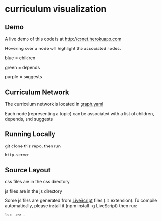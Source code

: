 # curriculum visualization

## Demo

A live demo of this code is at http://csnet.herokuapp.com

Hovering over a node will highlight the associated nodes.

blue = children

green = depends

purple = suggests

## Curriculum Network

The curriculum network is located in [graph.yaml](https://github.com/gkovacs/curriculum-network/blob/master/graph.yaml)

Each node (representing a topic) can be associated with a list of children, depends, and suggests

## Running Locally

git clone this repo, then run

    http-server

## Source Layout

css files are in the css directory

js files are in the js directory

Some js files are generated from [LiveScript](http://livescript.net) files (.ls extension). To compile automatically, please install it (npm install -g LiveScript) then run:

    lsc -cw .
